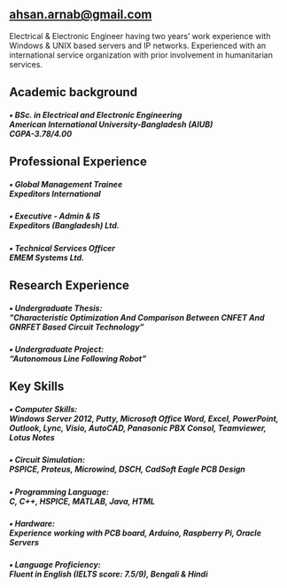 ## ahsan.arnab@gmail.com 

Electrical & Electronic Engineer having two years’ work experience with Windows & UNIX based servers and IP networks. Experienced with an international service organization with prior involvement in humanitarian services.

## Academic background
##### ▪ BSc. in Electrical and Electronic Engineering <br /> American International University-Bangladesh (AIUB) <br /> CGPA-3.78/4.00

## Professional Experience
##### ▪ Global Management Trainee <br /> Expeditors International 
##### ▪ Executive - Admin & IS <br /> Expeditors (Bangladesh) Ltd.
##### ▪ Technical Services Officer <br /> EMEM Systems Ltd.

## Research Experience
##### ▪ Undergraduate Thesis: <br /> "Characteristic Optimization And Comparison Between CNFET And GNRFET Based Circuit Technology” 
##### ▪ Undergraduate Project: <br /> “Autonomous Line Following Robot”

## Key Skills
##### ▪ Computer Skills: <br /> Windows Server 2012, Putty, Microsoft Office Word, Excel, PowerPoint, Outlook, Lync, Visio, AutoCAD, Panasonic PBX Consol, Teamviewer, Lotus Notes
##### ▪ Circuit Simulation: <br /> PSPICE, Proteus, Microwind, DSCH, CadSoft Eagle PCB Design
##### ▪ Programming Language: <br /> C, C++, HSPICE, MATLAB, Java, HTML
##### ▪ Hardware: <br /> Experience working with PCB board, Arduino, Raspberry Pi, Oracle Servers
##### ▪ Language Proficiency: <br /> Fluent in English (IELTS score: 7.5/9), Bengali & Hindi
